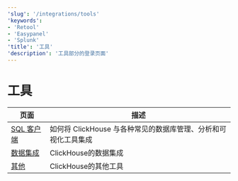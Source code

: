 ```yaml
---
'slug': '/integrations/tools'
'keywords':
- 'Retool'
- 'Easypanel'
- 'Splunk'
'title': '工具'
'description': '工具部分的登录页面'
---
```



# 工具

| 页面      | 描述                                                                                                                     |
|-----------|---------------------------------------------------------------------------------------------------------------------------------|
| [SQL 客户端](/integrations/sql-clients) | 如何将 ClickHouse 与各种常见的数据库管理、分析和可视化工具集成                                                                   |
| [数据集成](/integrations/tools/data-integrations)    | ClickHouse的数据集成 |
| [其他](/integrations/audit-splunk)     | ClickHouse的其他工具                                                                               |
